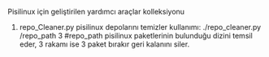 Pisilinux için geliştirilen yardımcı araçlar kolleksiyonu

1) repo_Cleaner.py
pisilinux depolarını temizler 
kullanımı: ./repo_cleaner.py /repo_path 3 #repo_path pisilinux paketlerinin bulunduğu dizini temsil eder, 3 rakamı ise 3 paket bırakır geri kalanını siler.

